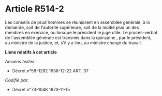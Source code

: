 # Article R514-2

Les conseils de prud'hommes se réunissent en assemblée générale, à la demande, soit de l'autorité supérieure, soit de la
moitié plus un des membres en exercice, ou lorsque le président le juge utile. Le procès-verbal de l'assemblée générale est
transmis dans la quinzaine , par le président, au ministre de la justice, et, s'il y a lieu, au ministre chargé du travail.

**Liens relatifs à cet article**

_Anciens textes_:

  - Décret n°58-1292 1958-12-22 ART. 37

_Codifié par_:

  - Décret n°73-1048 1973-11-15
